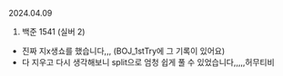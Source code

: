 2024.04.09

1. 백준 1541 (실버 2)

- 진짜 지x생쇼를 했습니다,,, (BOJ_1stTry에 그 기록이 있어요)
- 다 지우고 다시 생각해보니 split으로 엄청 쉽게 풀 수 있었습니다,,,,,허무티비
